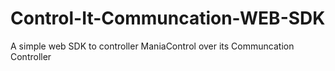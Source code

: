 # Control-It-Communcation-WEB-SDK
A simple web SDK to controller ManiaControl over its Communcation Controller

